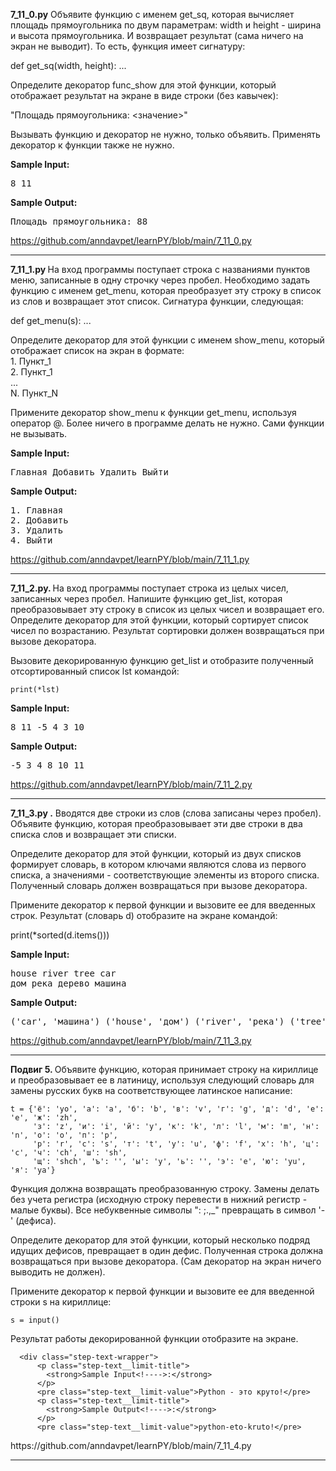 <div class="step-inner page-fragment">
    <div id="ember2978" class="html-content rich-text-viewer ember-view" data-processed=""><!----><span><p><strong>7_11_0.py</strong> Объявите функцию с именем get_sq, которая вычисляет площадь прямоугольника по двум параметрам: width и height - ширина и высота прямоугольника. И возвращает результат (сама ничего на экран не выводит). То есть, функция имеет сигнатуру:</p>

<p>def get_sq(width, height): ...</p>

<p>Определите декоратор func_show для этой функции, который отображает результат на экране в виде строки (без кавычек):</p>

<p>"Площадь прямоугольника: &lt;значение&gt;"</p>

<p>Вызывать функцию и декоратор не нужно, только объявить. Применять декоратор к функции также не нужно.</p></span></div>

<div class="step-text-wrapper">
          <p class="step-text__limit-title">
            <strong>Sample Input<!---->:</strong>
          </p>
          <pre class="step-text__limit-value">8 11</pre>
          <p class="step-text__limit-title">
            <strong>Sample Output<!---->:</strong>
          </p>
          <pre class="step-text__limit-value">Площадь прямоугольника: 88</pre>

<!---->      </div>


https://github.com/anndavpet/learnPY/blob/main/7_11_0.py




<hr> 
<div class="step-inner page-fragment">
    <div id="ember2997" class="html-content rich-text-viewer ember-view" data-processed=""><!----><span><p><strong>7_11_1.py </strong>На вход программы поступает строка с названиями пунктов меню, записанные в одну строчку через пробел. Необходимо задать функцию с именем get_menu, которая преобразует эту строку в список из слов и возвращает этот список. Сигнатура функции, следующая:</p>

<p>def get_menu(s): ...</p>

<p>Определите декоратор для этой функции с именем show_menu, который отображает список на экран в формате:<br>
1. Пункт_1<br>
2. Пункт_1<br>
...<br>
N. Пункт_N</p>

<p>Примените декоратор show_menu к функции get_menu, используя оператор @. Более ничего в программе делать не нужно. Сами функции не вызывать.</p></span></div>

<div class="step-text-wrapper">
          <p class="step-text__limit-title">
            <strong>Sample Input<!---->:</strong>
          </p>
          <pre class="step-text__limit-value">Главная Добавить Удалить Выйти</pre>
          <p class="step-text__limit-title">
            <strong>Sample Output<!---->:</strong>
          </p>
          <pre class="step-text__limit-value">1. Главная
2. Добавить
3. Удалить
4. Выйти</pre>

<!---->      </div>
https://github.com/anndavpet/learnPY/blob/main/7_11_1.py
<hr>
<div id="ember3422" class="html-content rich-text-viewer ember-view" data-processed=""><!----><span><p><strong>7_11_2.py. </strong> На вход программы поступает строка из целых чисел, записанных через пробел. Напишите функцию get_list, которая преобразовывает эту строку в список из целых чисел и возвращает его. Определите декоратор для этой функции, который сортирует список чисел по возрастанию. Результат сортировки должен возвращаться при вызове декоратора.</p>

<p>Вызовите декорированную функцию get_list и отобразите полученный отсортированный список lst командой:</p>
    

<p><code>print(*lst)</code></p></span></div>
    <div class="step-text-wrapper">
          <p class="step-text__limit-title">
            <strong>Sample Input<!---->:</strong>
          </p>
          <pre class="step-text__limit-value">8 11 -5 4 3 10
</pre>
          <p class="step-text__limit-title">
            <strong>Sample Output<!---->:</strong>
          </p>
          <pre class="step-text__limit-value">-5 3 4 8 10 11</pre>

<!---->      </div>
https://github.com/anndavpet/learnPY/blob/main/7_11_2.py
    <hr>
    
<div class="step-inner page-fragment">
    <div id="ember3864" class="html-content rich-text-viewer ember-view" data-processed=""><!----><span><p><strong>7_11_3.py .</strong> Вводятся две строки из слов (слова записаны через пробел). Объявите функцию, которая преобразовывает эти две строки в два списка слов и возвращает эти списки.</p>

<p>Определите декоратор для этой функции, который из двух списков формирует словарь, в котором ключами являются слова из первого списка, а значениями - соответствующие элементы из второго списка. Полученный словарь должен возвращаться при вызове декоратора.</p>

<p>Примените декоратор к первой функции и вызовите ее для введенных строк. Результат (словарь d) отобразите на экране командой:</p>

<p>print(*sorted(d.items()))</p></span></div>

<div class="step-text-wrapper">
          <p class="step-text__limit-title">
            <strong>Sample Input<!---->:</strong>
          </p>
          <pre class="step-text__limit-value">house river tree car
дом река дерево машина</pre>
          <p class="step-text__limit-title">
            <strong>Sample Output<!---->:</strong>
          </p>
          <pre class="step-text__limit-value">('car', 'машина') ('house', 'дом') ('river', 'река') ('tree', 'дерево')</pre>

<!---->      </div>
https://github.com/anndavpet/learnPY/blob/main/7_11_3.py
    <hr>
    <div class="step-inner page-fragment">
    <div id="ember4209" class="html-content rich-text-viewer ember-view" data-processed=""><!----><span><p><strong>Подвиг 5. </strong>Объявите функцию, которая принимает строку на кириллице и преобразовывает ее в латиницу, используя следующий словарь для замены русских букв на соответствующее латинское написание:</p>

<pre><code class="hljs ebnf"><span class="hljs-attribute">t</span> = {<span class="hljs-string">'ё'</span>: <span class="hljs-string">'yo'</span>, <span class="hljs-string">'а'</span>: <span class="hljs-string">'a'</span>, <span class="hljs-string">'б'</span>: <span class="hljs-string">'b'</span>, <span class="hljs-string">'в'</span>: <span class="hljs-string">'v'</span>, <span class="hljs-string">'г'</span>: <span class="hljs-string">'g'</span>, <span class="hljs-string">'д'</span>: <span class="hljs-string">'d'</span>, <span class="hljs-string">'е'</span>: <span class="hljs-string">'e'</span>, <span class="hljs-string">'ж'</span>: <span class="hljs-string">'zh'</span>,
&nbsp; &nbsp; &nbsp;<span class="hljs-string">'з'</span>: <span class="hljs-string">'z'</span>, <span class="hljs-string">'и'</span>: <span class="hljs-string">'i'</span>, <span class="hljs-string">'й'</span>: <span class="hljs-string">'y'</span>, <span class="hljs-string">'к'</span>: <span class="hljs-string">'k'</span>, <span class="hljs-string">'л'</span>: <span class="hljs-string">'l'</span>, <span class="hljs-string">'м'</span>: <span class="hljs-string">'m'</span>, <span class="hljs-string">'н'</span>: <span class="hljs-string">'n'</span>, <span class="hljs-string">'о'</span>: <span class="hljs-string">'o'</span>, <span class="hljs-string">'п'</span>: <span class="hljs-string">'p'</span>,
&nbsp; &nbsp; &nbsp;<span class="hljs-string">'р'</span>: <span class="hljs-string">'r'</span>, <span class="hljs-string">'с'</span>: <span class="hljs-string">'s'</span>, <span class="hljs-string">'т'</span>: <span class="hljs-string">'t'</span>, <span class="hljs-string">'у'</span>: <span class="hljs-string">'u'</span>, <span class="hljs-string">'ф'</span>: <span class="hljs-string">'f'</span>, <span class="hljs-string">'х'</span>: <span class="hljs-string">'h'</span>, <span class="hljs-string">'ц'</span>: <span class="hljs-string">'c'</span>, <span class="hljs-string">'ч'</span>: <span class="hljs-string">'ch'</span>, <span class="hljs-string">'ш'</span>: <span class="hljs-string">'sh'</span>,
&nbsp; &nbsp; &nbsp;<span class="hljs-string">'щ'</span>: <span class="hljs-string">'shch'</span>, <span class="hljs-string">'ъ'</span>: <span class="hljs-string">''</span>, <span class="hljs-string">'ы'</span>: <span class="hljs-string">'y'</span>, <span class="hljs-string">'ь'</span>: <span class="hljs-string">''</span>, <span class="hljs-string">'э'</span>: <span class="hljs-string">'e'</span>, <span class="hljs-string">'ю'</span>: <span class="hljs-string">'yu'</span>, <span class="hljs-string">'я'</span>: <span class="hljs-string">'ya'</span>}</code></pre>

<p>Функция должна возвращать преобразованную строку. Замены делать без учета регистра (исходную строку перевести в нижний регистр - малые буквы). Все небуквенные символы ": ;.,_" превращать в символ '-' (дефиса).</p>

<p>Определите декоратор для этой функции, который несколько подряд идущих дефисов, превращает в один дефис. Полученная строка должна возвращаться при вызове декоратора. (Сам декоратор на экран ничего выводить не должен).</p>

<p>Примените декоратор к первой функции и вызовите ее для введенной строки s на кириллице:</p>

<p><code>s = input()</code></p>

<p>Результат работы декорированной функции отобразите на экране.</p></span></div>

      <div class="step-text-wrapper">
          <p class="step-text__limit-title">
            <strong>Sample Input<!---->:</strong>
          </p>
          <pre class="step-text__limit-value">Python - это круто!</pre>
          <p class="step-text__limit-title">
            <strong>Sample Output<!---->:</strong>
          </p>
          <pre class="step-text__limit-value">python-eto-kruto!</pre>

<!---->      </div>
  </div>
https://github.com/anndavpet/learnPY/blob/main/7_11_4.py
    <hr>
